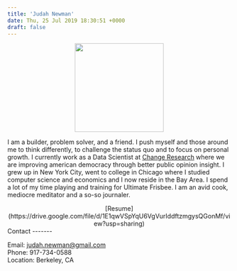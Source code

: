 ```yaml
---
title: 'Judah Newman'
date: Thu, 25 Jul 2019 18:30:51 +0000
draft: false
---
```

<center>
<img src="/img/me.jpg" width="200">

</center>

I am a builder, problem solver, and a friend. I push myself and those around me to think differently, to challenge the status quo and to focus on personal growth. I currently work as a Data Scientist at [Change Research](https://www.changeresearch.com/) where we are improving american democracy through better public opinion insight. I grew up in New York City, went to college in Chicago where I studied computer science and economics and I now reside in the Bay Area. I spend a lot of my time playing and training for Ultimate Frisbee. I am an avid cook, mediocre meditator and a so-so journaler.

<center>
[Resume](https://drive.google.com/file/d/1E1qwVSpYqU6VgVurIddftzmgysQGonMf/view?usp=sharing)
</center>
Contact
-------

Email: judah.newman@gmail.com  
Phone: 917-734-0588  
Location: Berkeley, CA  

